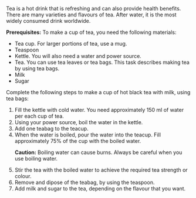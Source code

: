 <html lang="en">
  <head>
<title>Making a cup of tea</title>
</head>
  <body>
<a><p>Tea is a hot drink that is refreshing and can also provide health benefits. There are many varieties and flavours of tea. After water, it is the most widely consumed drink worldwide.</p></a>

<a><p><b>Prerequisites:</b> To make a cup of tea, you need the following materials:
<ul>
 <li>Tea cup. For larger portions of tea, use a mug.</li>
 <li>Teaspoon</li>
 <li>Kettle. You will also need a water and power source.</li>
 <li>Tea. You can use tea leaves or tea bags. This task describes making tea by using tea bags.</li>
 <li>Milk</li>
 <li>Sugar</li>
</ul>
</p>
</a>

<a><p>Complete the following steps to make a cup of hot black tea with milk, using tea bags:
<ol>
<li>Fill the kettle with cold water. You need approximately 150 ml of water per each cup of tea.</li>
 <li>Using your power source, boil the water in the kettle.</li>
 <li>Add one teabag to the teacup.</li>
 <li>When the water is boiled, pour the water into the teacup. Fill approximately 75% of the cup with the boiled water.
<p><b>Caution:</b> Boiling water can cause burns. Always be careful when you use boiling water.</p></li>
 <li>Stir the tea with the boiled water to achieve the required tea strength or colour.</li>
 <li>Remove and dipose of the teabag, by using the teaspoon.</li>
 <li>Add milk and sugar to the tea, depending on the flavour that you want.</li>
</ul>
</p>
</a>
</body>
